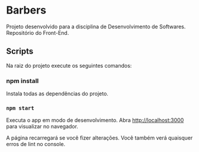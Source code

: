 # Barbers

Projeto desenvolvido para a disciplina de Desenvolvimento de Softwares. Repositório do Front-End.

## Scripts

Na raiz do projeto execute os seguintes comandos:

### npm install 

Instala todas as dependências do projeto.

### `npm start`

Executa o app em modo de desenvolvimento.
Abra [http://localhost:3000](http://localhost:3000) para visualizar no navegador.

A página recarregará se você fizer alterações.
Você também verá quaisquer erros de lint no console.
